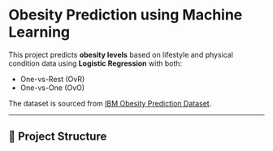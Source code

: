 # Obesity Prediction using Machine Learning

This project predicts **obesity levels** based on lifestyle and physical condition data using **Logistic Regression** with both:
- One-vs-Rest (OvR)
- One-vs-One (OvO)

The dataset is sourced from [IBM Obesity Prediction Dataset](https://cf-courses-data.s3.us.cloud-object-storage.appdomain.cloud/GkDzb7bWrtvGXdPOfk6CIg/Obesity-level-prediction-dataset.csv).

---

## 🚀 Project Structure
